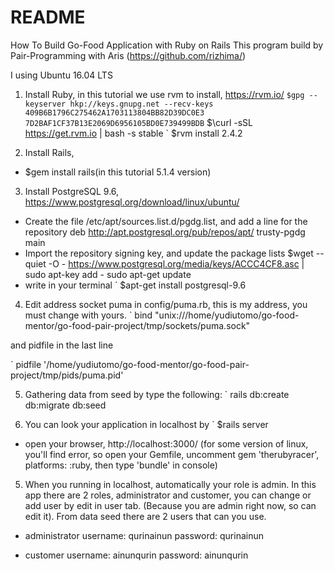 # README

How To Build Go-Food Application with Ruby on Rails
This program build by Pair-Programming with Aris (https://github.com/rizhima/)

I using Ubuntu 16.04 LTS

1. Install Ruby, in this tutorial we use rvm to install, https://rvm.io/
  ` $gpg --keyserver hkp://keys.gnupg.net --recv-keys 409B6B1796C275462A1703113804BB82D39DC0E3 7D2BAF1CF37B13E2069D6956105BD0E739499BDB
  ` $\curl -sSL https://get.rvm.io | bash -s stable
  ` $rvm install 2.4.2

2. Install Rails,
  - $gem install rails(in this tutorial 5.1.4 version)

3. Install PostgreSQL 9.6, https://www.postgresql.org/download/linux/ubuntu/
  - Create the file /etc/apt/sources.list.d/pgdg.list, and add a line for the repository 
    deb http://apt.postgresql.org/pub/repos/apt/ trusty-pgdg main
  - Import the repository signing key, and update the package lists 
    $wget --quiet -O - https://www.postgresql.org/media/keys/ACCC4CF8.asc | \
      sudo apt-key add - sudo apt-get update 
  - write in your terminal
  ` $apt-get install postgresql-9.6 

4. Edit address socket puma in config/puma.rb, this is my address, you must change with yours.
  ` bind "unix:///home/yudiutomo/go-food-mentor/go-food-pair-project/tmp/sockets/puma.sock"

  and pidfile in the last line

  ` pidfile '/home/yudiutomo/go-food-mentor/go-food-pair-project/tmp/pids/puma.pid'


5. Gathering data from seed by type the following:
  ` rails db:create db:migrate db:seed

4. You can look your application in localhost by
  ` $rails server
  - open your browser, http://localhost:3000/
  (for some version of linux, you'll find error, so open your Gemfile, uncomment gem 'therubyracer', platforms: :ruby, then type 'bundle' in console)

5. When you running in localhost, automatically your role is admin. In this app there are 2 roles, administrator and customer, you can change or add user by edit in user tab. (Because you are admin right now, so can edit it). From data seed there are 2 users that can you use. 
- administrator
  username: qurinainun
  password: qurinainun

- customer
  username: ainunqurin
  password: ainunqurin
